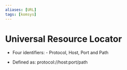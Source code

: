 ```yaml
---
aliases: [URL]
tags: [komsys]
---
```

# Universal Resource Locator
- Four identifiers:
		- Protocol, Host, Port and Path

- Defined as: protocol://host:port/path
